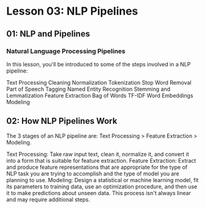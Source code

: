 # Lesson 03: NLP Pipelines
## 01: NLP and Pipelines

### Natural Language Processing Pipelines
In this lesson, you'll be introduced to some of the steps involved in a NLP pipeline:

Text Processing
Cleaning
Normalization
Tokenization
Stop Word Removal
Part of Speech Tagging
Named Entity Recognition
Stemming and Lemmatization
Feature Extraction
Bag of Words
TF-IDF
Word Embeddings
Modeling

## 02: How NLP Pipelines Work
The 3 stages of an NLP pipeline are: Text Processing > Feature Extraction > Modeling.

Text Processing: Take raw input text, clean it, normalize it, and convert it into a form that is suitable for feature extraction.
Feature Extraction: Extract and produce feature representations that are appropriate for the type of NLP task you are trying to accomplish and the type of model you are planning to use.
Modeling: Design a statistical or machine learning model, fit its parameters to training data, use an optimization procedure, and then use it to make predictions about unseen data.
This process isn't always linear and may require additional steps.
